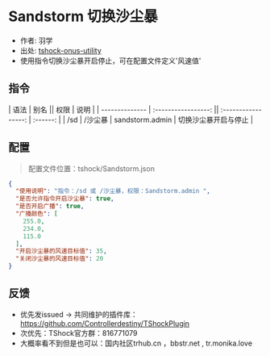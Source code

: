 # Sandstorm 切换沙尘暴
- 作者: 羽学
- 出处: [tshock-onus-utility](https://github.com/onusai/tshock-onus-utility)
- 使用指令切换沙尘暴开启停止，可在配置文件定义'风速值'


## 指令

| 语法            |        别名         ||        权限         |   说明   |
| -------------- | :-----------------: || :-----------------: | :------: |
| /sd | /沙尘暴 |  sandstorm.admin  | 切换沙尘暴开启与停止 |

## 配置
> 配置文件位置：tshock/Sandstorm.json
```json
{
  "使用说明": "指令：/sd 或 /沙尘暴，权限：Sandstorm.admin ",
  "是否允许指令开启沙尘暴": true,
  "是否开启广播": true,
  "广播颜色": [
    255.0,
    234.0,
    115.0
  ],
  "开启沙尘暴的风速目标值": 35,
  "关闭沙尘暴的风速目标值": 20
}
```
## 反馈
- 优先发issued -> 共同维护的插件库：https://github.com/Controllerdestiny/TShockPlugin
- 次优先：TShock官方群：816771079
- 大概率看不到但是也可以：国内社区trhub.cn ，bbstr.net , tr.monika.love
